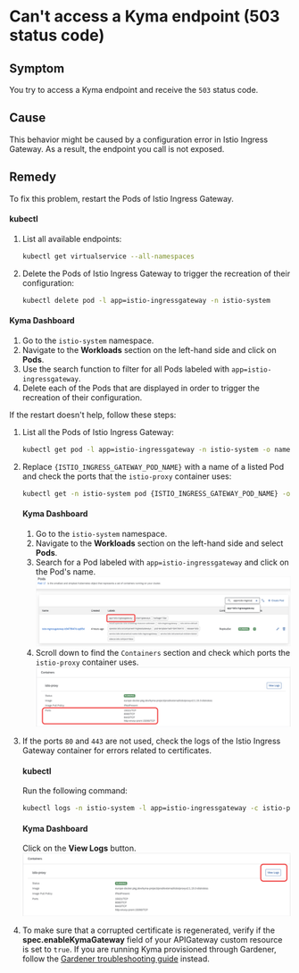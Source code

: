 # Can't access a Kyma endpoint (503 status code)

## Symptom

You try to access a Kyma endpoint and receive the `503` status code.

## Cause

This behavior might be caused by a configuration error in Istio Ingress Gateway. As a result, the endpoint you call is not exposed.

## Remedy

To fix this problem, restart the Pods of Istio Ingress Gateway.

<!-- tabs:start -->

#### **kubectl**

1. List all available endpoints:

    ```bash
    kubectl get virtualservice --all-namespaces
    ```

2. Delete the Pods of Istio Ingress Gateway to trigger the recreation of their configuration:

     ```bash
     kubectl delete pod -l app=istio-ingressgateway -n istio-system
     ```

#### **Kyma Dashboard**

1. Go to the `istio-system` namespace.
2. Navigate to the **Workloads** section on the left-hand side and click on **Pods**.
3. Use the search function to filter for all Pods labeled with `app=istio-ingressgateway`.
4. Delete each of the Pods that are displayed in order to trigger the recreation of their configuration.

<!-- tabs:end -->

If the restart doesn't help, follow these steps:

1. List all the Pods of Istio Ingress Gateway:

   ```bash
   kubectl get pod -l app=istio-ingressgateway -n istio-system -o name
   ```
   
2. Replace `{ISTIO_INGRESS_GATEWAY_POD_NAME}` with a name of a listed Pod and check the ports that the `istio-proxy` container uses:

   ```bash
   kubectl get -n istio-system pod {ISTIO_INGRESS_GATEWAY_POD_NAME} -o jsonpath='{.spec.containers[*].ports[*].containerPort}'
   ```

   #### **Kyma Dashboard**
   1. Go to the `istio-system` namespace.
   2. Navigate to the **Workloads** section on the left-hand side and select **Pods**.
   3. Search for a Pod labeled with `app=istio-ingressgateway` and click on the Pod's name.
   ![Search for a Pod with `app=istio-ingressgateway` label](../../../assets/search-for-istio-ingress-gateway.svg)
   4. Scroll down to find the `Containers` section and check which ports the `istio-proxy` container uses.
   ![Check ports used by istio-proxy](../../../assets/check-istio-proxy-ports.svg)


2. If the ports `80` and `443` are not used, check the logs of the Istio Ingress Gateway container for errors related to certificates.

   <!-- tabs:start -->
   #### **kubectl**
   Run the following command:
   ```bash
   kubectl logs -n istio-system -l app=istio-ingressgateway -c istio-proxy
   ```
   
   #### **Kyma Dashboard**
   Click on the **View Logs** button.
   ![View logs of the istio-proxy-container](../../../assets/view-istio-proxy-logs.svg)

   <!-- tabs:end -->


4. To make sure that a corrupted certificate is regenerated, verify if the **spec.enableKymaGateway** field of your APIGateway custom resource is set to `true`. If you are running Kyma provisioned through Gardener, follow the [Gardener troubleshooting guide](https://kyma-project.io/docs/kyma/latest/04-operation-guides/troubleshooting/security/sec-01-certificates-gardener/) instead.